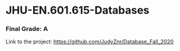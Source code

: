 # JHU-EN.601.615-Databases
### Final Grade: A
Link to the project: https://github.com/JudyZnr/Database_Fall_2020
